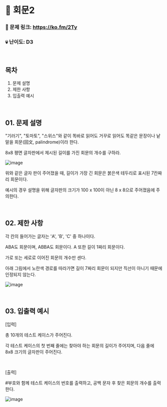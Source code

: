 # :page_facing_up: 회문2

### 🔗 문제 링크: https://ko.fm/2Ty
### :skull: 난이도: D3

<br>

## 목차
01. 문제 설명   
02. 제한 사항   
03. 입출력 예시   

<br>

## 01. 문제 설명
"기러기", "토마토", "스위스"와 같이 똑바로 읽어도 거꾸로 읽어도 똑같은 문장이나 낱말을 회문(回文, palindrome)이라 한다.

8x8 평면 글자판에서 제시된 길이를 가진 회문의 개수를 구하라.
 
![image](https://github.com/user-attachments/assets/10612ea7-55ab-4e4e-8614-b26b41d9a6ab)

위와 같은 글자 판이 주어졌을 때, 길이가 가장 긴 회문은 붉은색 테두리로 표시된 7칸짜리 회문이다.

예시의 경우 설명을 위해 글자판의 크기가 100 x 100이 아닌 8 x 8으로 주어졌음에 주의한다.

<br>

## 02. 제한 사항

각 칸의 들어가는 글자는 'A', 'B', 'C' 중 하나이다.

ABA도 회문이며, ABBA도 회문이다. A 또한 길이 1짜리 회문이다.

가로 또는 세로로 이어진 회문의 개수만 센다.

아래 그림에서 노란색 경로를 따라가면 길이 7짜리 회문이 되지만 직선이 아니기 때문에 인정되지 않는다.

![image](https://github.com/user-attachments/assets/da8f41be-0928-4061-9859-273507d81b71)

<br>

## 03. 입출력 예시
[입력]

총 10개의 테스트 케이스가 주어진다.

각 테스트 케이스의 첫 번째 줄에는 찾아야 하는 회문의 길이가 주어지며, 다음 줄에 8x8 크기의 글자판이 주어진다.

<br>

[출력]

#부호와 함께 테스트 케이스의 번호를 출력하고, 공백 문자 후 찾은 회문의 개수를 출력한다.

![image](https://github.com/user-attachments/assets/44353de8-8e0e-43de-a593-9adf50e71b2b)



